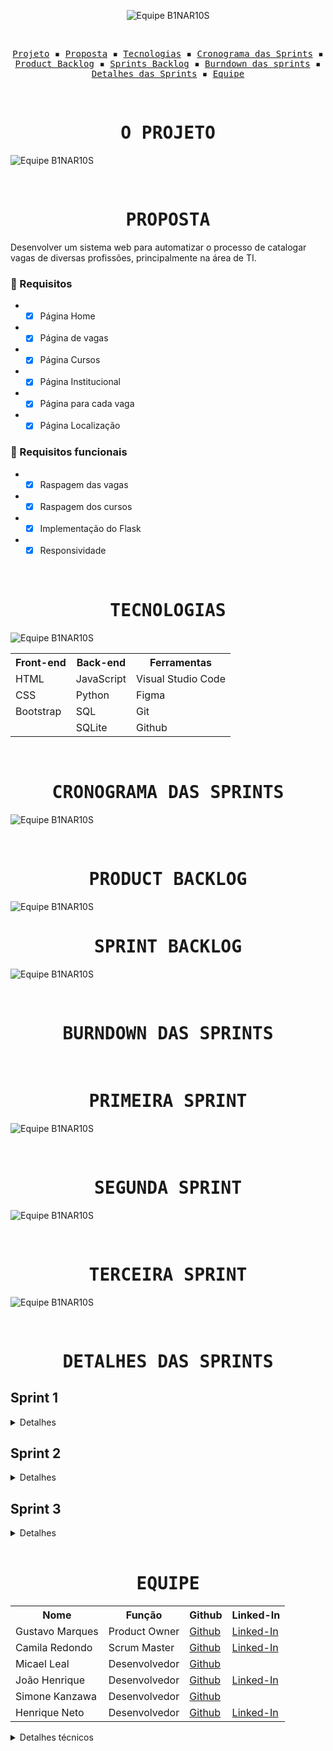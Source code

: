 <p align="center"> <img src="/readme/B1NAR10S.svg" alt="Equipe B1NAR10S"/></p>
<br>
<p align="center">
  <samp>
    <a href="#o-projeto">Projeto</a> ▪️
    <a href="#proposta">Proposta</a> ▪️
    <a href="#tecnologias">Tecnologias</a> ▪️
    <a href="#cronograma-das-sprints">Cronograma das Sprints</a> ▪️
    <a href="#product-backlog">Product Backlog</a> ▪️
    <a href="#sprint-backlog">Sprints Backlog</a> ▪️
    <a href="#burndown-das-sprints">Burndown das sprints</a> ▪️
    <a href="#detalhes-das-sprints">Detalhes das Sprints</a> ▪️
    <a href="#equipe">Equipe</a>
    
  </samp>
</p>

<br>

<h1 align="center"><samp>O PROJETO</samp></h1>

![Equipe B1NAR10S](/readme/Objetivo.png)

<br>
<h1 align="center"><samp>PROPOSTA</samp></h1>

Desenvolver um sistema web para automatizar o processo de catalogar vagas de diversas profissões, principalmente na área de TI.

### 📖 Requisitos
+ - [x] Página Home
+ - [x] Página de vagas
+ - [x] Página Cursos
+ - [x] Página Institucional
+ - [x] Página para cada vaga
+ - [x] Página Localização

### 🔖 Requisitos funcionais
+ - [x] Raspagem das vagas
+ - [x] Raspagem dos cursos
+ - [X] Implementação do Flask
+ - [X] Responsividade

<br>
<h1 align="center"><samp>TECNOLOGIAS</samp></h1>

![Equipe B1NAR10S](/readme/Tecnologias.png)

<table align="center">
  <tr>
    <th><b>Front-end</b></th>
    <th><b>Back-end</b></th>
    <th><b>Ferramentas</b></th>
  </tr>
  <tr>
    <td>HTML</td>
    <td>JavaScript</td>
    <td>Visual Studio Code</td>
  </tr>
  <tr>
    <td>CSS</td>
    <td>Python</td>
    <td>Figma</td>
  </tr>
  <tr>
    <td>Bootstrap</td>
    <td>SQL</td>
    <td>Git</td>
  </tr>
  <tr>
    <td></td>
    <td>SQLite</td>
    <td>Github</td>
  </tr>
</table>

<br>
<h1 align="center"><samp>CRONOGRAMA DAS SPRINTS</samp></h1>

![Equipe B1NAR10S](/readme/Cronograma.png)

<br>
<h1 align="center"><samp>PRODUCT BACKLOG</samp></h1>

![Equipe B1NAR10S](/readme/ProductBacklog.png)

<h1 align="center"><samp>SPRINT BACKLOG</samp></h1>

![Equipe B1NAR10S](/readme/SprintBacklog.png)

<br>
<h1 align="center"><samp>BURNDOWN DAS SPRINTS</samp></h1>

<br>
<h1 align="center"><samp>PRIMEIRA SPRINT</samp></h1>

![Equipe B1NAR10S](/readme/1sprint.jpeg)

<br>
<h1 align="center"><samp>SEGUNDA SPRINT</samp></h1>

![Equipe B1NAR10S](/readme/2sprint.jpeg)

<br>
<h1 align="center"><samp>TERCEIRA SPRINT</samp></h1>

![Equipe B1NAR10S](/readme/3sprint.PNG)

<br>
<h1 align="center"><samp>DETALHES DAS SPRINTS</samp></h1>
<h2>Sprint 1</h2>
<details>
  <summary>Detalhes</summary>
  <h3 align="center">Demonstração de usabilidade</h3>
  <br>
  <h4 align="center">Página Home<br><a href="https://youtu.be/tYYEdszhfYs">Youtube (Qualidade melhor)</a></h4>
  <p align="center">
    <img src="/readme/home.gif" width="65%" />
  </p>
  <p>Demonstração do layout da página home sendo a mesma dividida em 3 seções.</p> 
  <p>A seção principal contém a primeira impressão que o site transmitirá para o usuário. Logo, ela tem como meta trasmitir o objetivo do site: que é proporcionar uma busca fácil a oportunidades de emprego assim como acesso a cursos que ofereçam certificações. A segunda seção tem como objetivo direcionar o usuário para a página que contém os cursos oferecidos pelo site. Por fim, a terceira seção da página home, oferece a opção de uma pesquisa por categorias, tornando a busca por vagas de emprego muito mais direta e prática.</p>

  <br>
  <h4 align="center">Navegação da página home para página vagas via link da barra de navegação<br><a href="https://youtu.be/Ap9goqxyAiI">Youtube (Qualidade melhor)</a></h4>
  <p align="center">
    <img src="/readme/vagas-link.gif" width="65%" />
  </p>
  <p>Demonstração do layout da página vagas, assim como o modo de acessá-la.</p> 
  <p>Primeiramente o usuário é recepcionado na seção principal e ao efetuar o click em "vagas" na barra de navegação, o mesmo é direcionado a página que contém as vagas de emprego.</p>

  <br>
  <h4 align="center">Navegação da página home para página vagas via botão na seção principal<br><a href="https://youtu.be/3PkO0mMF3cU">Youtube (Qualidade melhor)</a></h4>
  <p align="center">
    <img src="/readme/vagas-botao.gif" width="65%" />
  </p>
  <p>Demonstração do funcionamento do botão 'Confira as vagas agora mesmo!', localizado na seção principal da página home. </p>

  <br>
  <h4 align="center">Navegação da página home para página cursos via link da barra de navegação<br><a href="https://youtu.be/L_Cu1CS14Fo">Youtube (Qualidade melhor)</a></h4>
  <p align="center">
    <img src="/readme/cursos-link.gif"  width="65%" />
  </p>
  <p>Demonstração do layout da página de cursos e certificações, assim como o modo de acessa-la.</p>
  <p>Primeiramente o usuário é recepcionado na seção principal e ao efetuar o click em "Cursos e certificações" na barra de navegação o mesmo é direcionado a página que contém os respectivos cursos.</p>

  <br>
  <h4 align="center">Navegação da página home para página cursos via botão na seção principal<br><a href="https://youtu.be/MpbO26x4V6s">Youtube (Qualidade melhor)</a></h4>
  <p align="center">
    <img src="/readme/cursos-botao.gif"  width="65%" />
  </p>
  <p>Demonstração do funcionamento do botão 'Saiba mais', localizado na seção principal da página home.</p>
  
  <br>
  <h4 align="center">Captação de dados (Raspagem)<br><a href="https://youtu.be/vKMSfNvmp7g">Youtube (Qualidade melhor)</a></h4>
  <p align="center">
    <img src="/readme/raspagem.gif" width="65%" />
  </p>
  <p>Demonstração do funcionamento do código que realiza a raspagem de vagas e cursos.</p> 
  <p>Quando executado, o código retorna um arquivo contendo os dados solicitados em um formato legível e organizado.</p>
  <p>Para ver esse código em funcionamento, acesse o link do youtube que se encontra logo acima do GIF</p>
</details>

<h2>Sprint 2</h2>
<details>
  <summary>Detalhes</summary>
  <h3 align="center">Demonstração de usabilidade</h3>
  
  <br>
  <h4 align="center">Página Vagas - Paginação e Filtragem de Categorias<br><a href="https://youtu.be/-I-bJT9uoOw">Youtube (Qualidade melhor)</a></h4>
  <p align="center">
    <img src="/readme/paginacao_categorias_parte1.gif" width="65%" />
    <br>
    <img src="/readme/paginacao_categorias_parte2.gif" width="65%" />
  </p>
  <p>Demonstração do layout e funcionamento da página vagas depois de implementado a páginação de seu conteúdo e a filtragem de categorias.</p> 
  <p>O primeiro Gif mostra a funcionalidade da páginação e o segundo Gif demostra as funcionalidades do botões, que no caso possuem como objetivo apresentar ao usuário vagas especificas da categoria escolhida. Ambas as funcionalidades proporcionam uma experiencia de navegação pelo site muito mais organizada e dinâmica. </p>  
  
   <br>
  <h4 align="center">Página de cada Vaga <br><a href="https://youtu.be/Cos0_ZjeOeU">Youtube (Qualidade melhor)</a></h4>
  <p align="center">
    <img src="/readme/cada_vaga.gif" width="65%" />
  </p>
  <p>Demonstração do layout e funcionamento da página de cada vaga de emprego.</p> 
  <p>Ao navegar pela página de vagas de emprego ofertada pelo site, o usuário tem a possibilidade de acessar maiores informações sobre uma vaga escolhida ao clicar sobre a vaga desejada. Ao efetuar o "clique", o usuário é direcionado a uma página especifica de cada vaga. </p>  
  
  <br>
  <h4 align="center">Página Cursos - Paginação (Raspagem)<br><a href="https://youtu.be/RiO6NTr2fgE">Youtube (Qualidade melhor)</a></h4>
  <p align="center">
    <img src="/readme/paginacao_cursos.gif" width="65%" />
  </p>
  <p>Demonstração do layout e funcionamento da página cursos depois de implementado a páginação de seu conteúdo.</p> 
  
  <br>
  <h4 align="center">Página Métricas<br><a href="https://youtu.be/GsF3vHnyO84">Youtube (Qualidade melhor)</a></h4>
  <p align="center">
    <img src="/readme/graficos_parte1.gif" width="65%" />
    <br>
    <img src="/readme/graficos_parte2.gif" width="65%" />
  </p>
  <p>Demonstração do layout e funcionamento da página Métricas.</p> 
  <p>Ao ser direcionado para a página métricas o usuário encontra um gráfico de pizza que evidencia a quantidade de vagas na área de T.I. ofertas pelo site, assim como a quantidade de vagas em áreas gerais. Ao abrir a sessão "Mais informações sobre vagas", o usuário se depara com um gráfico de barras que transmite a informação de quantas vagas há no site em cada categoria das vagas de T.I. Por fim, na sessão "Mais informações sobre cursos", o usuario encontra as quantidades de cursos existentes em cada categoria oferecida.</p>  
  
  <br>
  <h4 align="center">Página Institucional<br><a href="https://www.youtube.com/watch?v=788R1xHVsLw">Youtube (Qualidade melhor)</a></h4>
  <p align="center">
    <img src="/readme/institucional.gif" width="65%" />
  </p>
  <p>Demonstração do layout e conteúdo da página institucional.</p> 
  <p>A pagina Institucional busca oferecer para o usuário informações sobre a empresa JobLog.</p>
  
  <br>
  <h4 align="center">Página Contato<br><a href="https://youtu.be/iMzZy33cA94">Youtube (Qualidade melhor)</a></h4>
  <p align="center">
    <img src="/readme/contatos.gif" width="65%" />
  </p>
  <p>Demonstração do layout e conteúdo da página contato.</p> 
  <p>A pagina Contatos busca oferecer para o usuário a possibilidade de entrar em contato com a empresa JobLog.</p>
</details>


<h2>Sprint 3</h2>
<details>
  <summary>Detalhes</summary>
  <h3 align="center">Demonstração de usabilidade</h3>
  <br>
  <h4 align="center">Página Localização<br><a href="https://www.youtube.com/watch?v=vAR8DCsnbfE">Youtube (Qualidade melhor)</a></h4>
  <p align="center">
    <img src="/readme/gif_localizacao_pagweb.gif" width="65%" />
  </p>
  <p>Demonstração do layout e funcionamento da página localização após sua implementação ao site.</p> 
  <p>Ao ser direcionado para a página de uma vaga especifica o usuário encontra todas as informações sobre a localização da mesma. Ao efetuar o "clique" sobre a palavra "expandir" o usuario é redirecionado à uma nova pagina onde o mesmo podera ter uma visão maior sobre a aonde a vaga se localiza.</p> 

  <br>
  <h4 align="center">Responsividade<br></h4>
  <p align="center">
  </p>
  <p>Demonstração do layout e funcionamento da pagina cadastro após transmiti-la de um celular para observar as modificações realizadas pela responsividade.</p>
  
  <br>
  <p align="center">
    <img src="/readme/gif_contato_resp.gif" width="65%" /><h4 align="center"><a href="https://youtu.be/GkfqNchYi3M">Youtube (Qualidade melhor)</a></h4>
  </p>
  <p>Demonstração do layout e funcionamento da pagina contato após transmiti-la de um celular para observar as modificações realizadas pela responsividade.</p> 
  
  <br>
  <p align="center">
    <img src="/readme/gif_home_resp.gif" width="65%" /><h4 align="center"><a href="https://youtu.be/Z-tblzoivwE">Youtube (Qualidade melhor)</a></h4>
  </p>
  <p>Demonstração do layout e funcionamento da pagina Home após transmiti-la de um celular para observar as modificações realizadas pela responsividade.</p> 
  
  <br>
  <p align="center">
    <img src="/readme/gif_localizacao_resp.gif" width="65%" />
  <br>
    <img src="/readme/gif_vaga_resp.gif" width="65%" /><h4 align="center"><a href="https://youtu.be/pmLBa94DEyo">Youtube (Qualidade melhor)</a></h4>  
  </p>
  <p>Demonstração do layout e funcionamento das paginas Vagas e Localização após transmiti-la de um celular para observar as modificações realizadas pela responsividade.</p>
   
  <br>
  <p align="center">
    <img src="/readme/gif_login_resp.gif" width="65%" /><h4 align="center"><a href="https://youtu.be/nuIYy27CjgM">Youtube (Qualidade melhor)</a></h4>
  </p>
  <p>Demonstração do layout e funcionamento da pagina Login após transmiti-la de um celular para observar as modificações realizadas pela responsividade.</p>
</details>



<br>
<h1 align="center"><samp>EQUIPE</samp></h1>

<table align="center">
  <tr>
    <th><b>Nome</b></th>
    <th><b>Função</b></th>
    <th><b>Github</b></th>
    <th><b>Linked-In</b></th>
  </tr>
  <tr>
    <td>Gustavo Marques</td>
    <td>Product Owner</td>
    <td><a href="https://github.com/gusta7597">Github</a></td>
    <td><a href="https://www.linkedin.com/in/gustavo-marques-lima-695b331a2/">Linked-In</a></td>
  </tr>
  <tr>
    <td>Camila Redondo</td>
    <td>Scrum Master</td>
    <td><a href="https://github.com/CamilaRedondo">Github</a></td>
    <td><a href="https://www.linkedin.com/in/camila-silveira-redondo-7941631ab/">Linked-In</a></td>
  </tr>
  <tr>
    <td>Micael Leal</td>
    <td>Desenvolvedor</td>
    <td><a href="https://github.com/micael-leal">Github</a></td>
    <td><a href=""></a></td>
  </tr>
  <tr>
    <td>João Henrique</td>
    <td>Desenvolvedor</td>
    <td><a href="https://github.com/JoaoHenrique7">Github</a></td>
    <td><a href="https://www.linkedin.com/in/jo%C3%A3o-henrique-trist%C3%A3o-b63385207/">Linked-In</a></td>
  </tr>
  <tr>
    <td>Simone Kanzawa</td>
    <td>Desenvolvedor</td>
    <td><a href="https://github.com/Simonehk">Github</a></td>
    <td><a href=""></a></td>
  </tr>
  <tr>
    <td>Henrique Neto</td>
    <td>Desenvolvedor</td>
    <td><a href="https://github.com/henriqFerreira">Github</a></td>
    <td><a href="https://www.linkedin.com/in/henriquepfneto/">Linked-In</a></td>
  </tr>
</table>

<details>
  <summary>Detalhes técnicos</summary>
  
  ### Organização e padronização do código
  
  Para fins de melhoria de eficiência e praticidade na realização do projeto, deverão, todos os participantes, seguirem os seguintes padrões:
  
  #### HTML
  Template mínima no HTML, contendo a barra de navegação e rodapé.

~~~html
<!DOCTYPE html>
<html lang="pt-br">
<head>
    <meta charset="UTF-8">
    <meta name="viewport" content="width=device-width, initial-scale=1.0">
    <meta http-equiv="X-UA-Compatible" content="ie=edge">
    <link rel="stylesheet" href="../static/css/template.css">
    <title>Cursos e Certificações</title>
</head>
<body>
    <!-- Barra de navegação -->
    <nav>
        <div class="container">
            <ul class="navbar-list">
            <li id="navbar-logo"><a href="">LOGO</a></li>
            <li id="navbar-bar"><span></span></li>
            <li class="link"><a href="">Início</a></li>
            <li class="link"><a href="">Vagas</a></li>
            <li class="link"><a href="">Cursos e Certificações</a></li>
            </ul>
        </div>
    </nav>
    <!-- Conteúdo da página deve ser inserido dentro dessa DIV -->
    <div class="container">
        
    </div>
    <!-- Footer -->
    <footer class="footer">
        <div class="container">
            <ul class="footer-list">
                <li id="footer-logo"><a href="">LOGO</a></li>
                <li id="footer-bar"><span></span></li>
                <li class="link"><a href="">All Rights Reserved</a></li> <!-- B1NAR10S Todos os Direitos Reservados -->
            </ul>
        </div>
    </footer>
</body>
</html>
~~~
  
### CSS

Estilização mínima no CSS. Contém os estilos necessários para funcionamento correto da template do HTML.

~~~css
@import url('https://fonts.googleapis.com/css2?family=Capriola&display=swap');

:root {
    --darker-blue: #00296B;
    --dark-blue: #003F88;
    --blue: #00509D;
    --dark-yellow: #FDC500;
    --yellow: #FFD500; 
}

* {
    margin: 0; padding: 0;
    box-sizing: border-box;
    font-family: 'Capriola', sans-serif
}

/* Container que alinhará todo o conteúdo da página na mesma orientação */
    .container {
        width: 90%; height: 100%;
        margin: 0 auto;
    }

/* Barra de navegação */
    nav {
        width: 100%; height: 70px;
    }

    .navbar-list {
        height: 100%;
        display: flex;
        justify-content: space-between;
        align-items: center;
        list-style: none;
    }
        .navbar-list li a {
            text-decoration: none;
            color: var(--dark-blue);
        }

    #navbar-logo {
        font-size: 2em;
    }

    #navbar-bar {
        width: 50%; height: 2px;
        background-color: var(--darker-blue);
    }

/* Footer */
    .footer{
        width: 100%; height: 70px;
        bottom: 0;
        position: fixed;
        text-align: center;
    }

    .footer-list {
        height: 100%;
        display: flex;
        justify-content: space-between;
        align-items: center;
        list-style: none;
    }
        .footer-list li a {
            text-decoration: none;
            color: var(--dark-blue);
        }

    #footer-logo {
        font-size: 2em;
    }

    #footer-bar {
        width: 70%; height: 2px;
        background-color: var(--darker-blue);
    }
~~~

</details>
